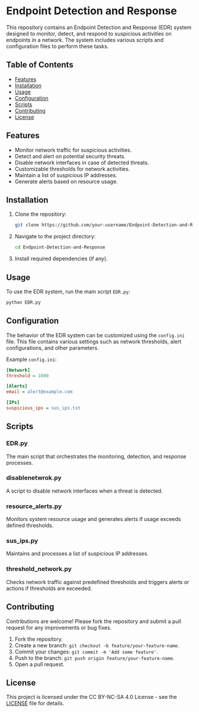 # Endpoint Detection and Response

This repository contains an Endpoint Detection and Response (EDR) system designed to monitor, detect, and respond to suspicious activities on endpoints in a network. The system includes various scripts and configuration files to perform these tasks.

## Table of Contents

- [Features](#features)
- [Installation](#installation)
- [Usage](#usage)
- [Configuration](#configuration)
- [Scripts](#scripts)
- [Contributing](#contributing)
- [License](#license)

## Features

- Monitor network traffic for suspicious activities.
- Detect and alert on potential security threats.
- Disable network interfaces in case of detected threats.
- Customizable thresholds for network activities.
- Maintain a list of suspicious IP addresses.
- Generate alerts based on resource usage.

## Installation

1. Clone the repository:
    ```sh
    git clone https://github.com/your-username/Endpoint-Detection-and-Response.git
    ```

2. Navigate to the project directory:
    ```sh
    cd Endpoint-Detection-and-Response
    ```

3. Install required dependencies (if any).

## Usage

To use the EDR system, run the main script `EDR.py`:
```sh
python EDR.py
```

## Configuration

The behavior of the EDR system can be customized using the `config.ini` file. This file contains various settings such as network thresholds, alert configurations, and other parameters. 

Example `config.ini`:
```ini
[Network]
threshold = 1000

[Alerts]
email = alert@example.com

[IPs]
suspicious_ips = sus_ips.txt
```

## Scripts

### EDR.py

The main script that orchestrates the monitoring, detection, and response processes.

### disablenetwrok.py

A script to disable network interfaces when a threat is detected.

### resource_alerts.py

Monitors system resource usage and generates alerts if usage exceeds defined thresholds.

### sus_ips.py

Maintains and processes a list of suspicious IP addresses.

### threshold_network.py

Checks network traffic against predefined thresholds and triggers alerts or actions if thresholds are exceeded.

## Contributing

Contributions are welcome! Please fork the repository and submit a pull request for any improvements or bug fixes.

1. Fork the repository.
2. Create a new branch: `git checkout -b feature/your-feature-name`.
3. Commit your changes: `git commit -m 'Add some feature'`.
4. Push to the branch: `git push origin feature/your-feature-name`.
5. Open a pull request.

## License

This project is licensed under the CC BY-NC-SA 4.0 License - see the [LICENSE](LICENSE) file for details.
